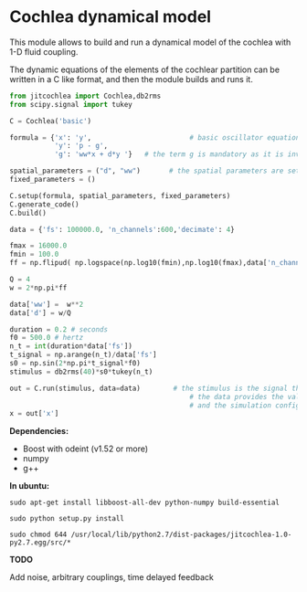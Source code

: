 # Cochlea dynamical model

This module allows to build and run a dynamical model of the cochlea with 1-D fluid coupling.

The dynamic equations of the elements of the cochlear partition can be written in a C like format, and then the module builds and runs it.

```python
from jitcochlea import Cochlea,db2rms
from scipy.signal import tukey

C = Cochlea('basic')

formula = {'x': 'y',       					# basic oscillator equations with fluid pressure (p) and impedance term (g)
           'y': 'p - g',
           'g': 'ww*x + d*y '}   # the term g is mandatory as it is involved for solving the pressure p

spatial_parameters = ("d", "ww")       # the spatial parameters are set from the base to apex
fixed_parameters = ()

C.setup(formula, spatial_parameters, fixed_parameters)
C.generate_code()
C.build()

data = {'fs': 100000.0, 'n_channels':600,'decimate': 4}

fmax = 16000.0
fmin = 100.0
ff = np.flipud( np.logspace(np.log10(fmin),np.log10(fmax),data['n_channels']))

Q = 4
w = 2*np.pi*ff

data['ww'] =  w**2
data['d'] = w/Q

duration = 0.2 # seconds
f0 = 500.0 # hertz
n_t = int(duration*data['fs'])
t_signal = np.arange(n_t)/data['fs']
s0 = np.sin(2*np.pi*t_signal*f0)
stimulus = db2rms(40)*s0*tukey(n_t)

out = C.run(stimulus, data=data)        # the stimulus is the signal that forces the oval window, 
											# the data provides the values of the parameters, the cochlea dimensions, 
											# and the simulation configurations.
x = out['x']
```

**Dependencies:**

- Boost with odeint (v1.52 or more)
- numpy
- g++

**In ubuntu:**

```
sudo apt-get install libboost-all-dev python-numpy build-essential

sudo python setup.py install

sudo chmod 644 /usr/local/lib/python2.7/dist-packages/jitcochlea-1.0-py2.7.egg/src/*
```

**TODO**

Add noise, arbitrary couplings, time delayed feedback
